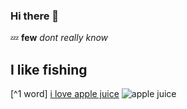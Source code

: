 ### Hi there 👋
💤
**few**
*dont really know*
## I like fishing ##
[^1 word]
[i love apple juice](https://www.indianhealthyrecipes.com/apple-juice-recipe/)
![apple juice](https://www.organicorigins.com.au/products/pure-juice)
